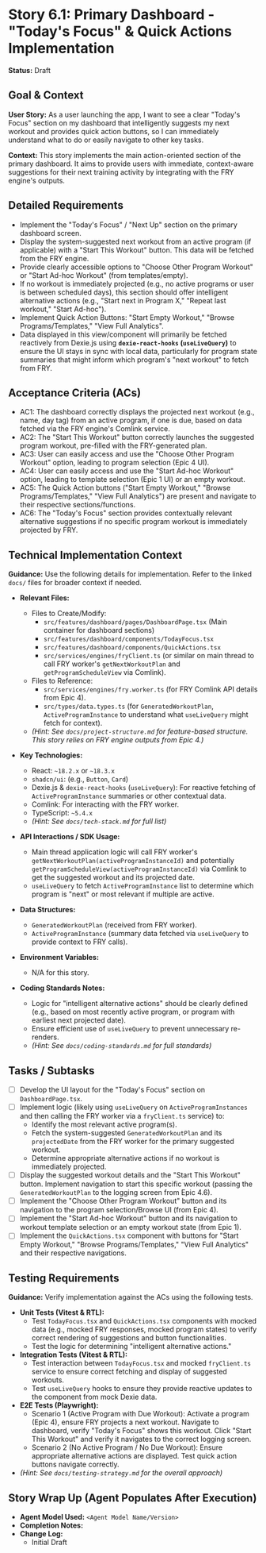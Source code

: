 # Story 6.1: Primary Dashboard - "Today's Focus" & Quick Actions Implementation

**Status:** Draft

## Goal & Context

**User Story:** As a user launching the app, I want to see a clear "Today's Focus" section on my dashboard that intelligently suggests my next workout and provides quick action buttons, so I can immediately understand what to do or easily navigate to other key tasks.

**Context:** This story implements the main action-oriented section of the primary dashboard. It aims to provide users with immediate, context-aware suggestions for their next training activity by integrating with the FRY engine's outputs.

## Detailed Requirements

* Implement the "Today's Focus" / "Next Up" section on the primary dashboard screen.
* Display the system-suggested next workout from an active program (if applicable) with a "Start This Workout" button. This data will be fetched from the FRY engine.
* Provide clearly accessible options to "Choose Other Program Workout" or "Start Ad-hoc Workout" (from templates/empty).
* If no workout is immediately projected (e.g., no active programs or user is between scheduled days), this section should offer intelligent alternative actions (e.g., "Start next in Program X," "Repeat last workout," "Start Ad-hoc").
* Implement Quick Action Buttons: "Start Empty Workout," "Browse Programs/Templates," "View Full Analytics".
* Data displayed in this view/component will primarily be fetched reactively from Dexie.js using **`dexie-react-hooks` (`useLiveQuery`)** to ensure the UI stays in sync with local data, particularly for program state summaries that might inform which program's "next workout" to fetch from FRY.

## Acceptance Criteria (ACs)

* AC1: The dashboard correctly displays the projected next workout (e.g., name, day tag) from an active program, if one is due, based on data fetched via the FRY engine's Comlink service.
* AC2: The "Start This Workout" button correctly launches the suggested program workout, pre-filled with the FRY-generated plan.
* AC3: User can easily access and use the "Choose Other Program Workout" option, leading to program selection (Epic 4 UI).
* AC4: User can easily access and use the "Start Ad-hoc Workout" option, leading to template selection (Epic 1 UI) or an empty workout.
* AC5: The Quick Action buttons ("Start Empty Workout," "Browse Programs/Templates," "View Full Analytics") are present and navigate to their respective sections/functions.
* AC6: The "Today's Focus" section provides contextually relevant alternative suggestions if no specific program workout is immediately projected by FRY.

## Technical Implementation Context

**Guidance:** Use the following details for implementation. Refer to the linked `docs/` files for broader context if needed.

* **Relevant Files:**
  * Files to Create/Modify:
    * `src/features/dashboard/pages/DashboardPage.tsx` (Main container for dashboard sections)
    * `src/features/dashboard/components/TodayFocus.tsx`
    * `src/features/dashboard/components/QuickActions.tsx`
    * `src/services/engines/fryClient.ts` (or similar on main thread to call FRY worker's `getNextWorkoutPlan` and `getProgramScheduleView` via Comlink).
  * Files to Reference:
    * `src/services/engines/fry.worker.ts` (for FRY Comlink API details from Epic 4).
    * `src/types/data.types.ts` (for `GeneratedWorkoutPlan`, `ActiveProgramInstance` to understand what `useLiveQuery` might fetch for context).
  * _(Hint: See `docs/project-structure.md` for feature-based structure. This story relies on FRY engine outputs from Epic 4.)_

* **Key Technologies:**
  * React: `~18.2.x` or `~18.3.x`
  * `shadcn/ui`: (e.g., `Button`, `Card`)
  * Dexie.js & `dexie-react-hooks` (`useLiveQuery`): For reactive fetching of `ActiveProgramInstance` summaries or other contextual data.
  * Comlink: For interacting with the FRY worker.
  * TypeScript: `~5.4.x`
  * _(Hint: See `docs/tech-stack.md` for full list)_

* **API Interactions / SDK Usage:**
  * Main thread application logic will call FRY worker's `getNextWorkoutPlan(activeProgramInstanceId)` and potentially `getProgramScheduleView(activeProgramInstanceId)` via Comlink to get the suggested workout and its projected date.
  * `useLiveQuery` to fetch `ActiveProgramInstance` list to determine which program is "next" or most relevant if multiple are active.

* **Data Structures:**
  * `GeneratedWorkoutPlan` (received from FRY worker).
  * `ActiveProgramInstance` (summary data fetched via `useLiveQuery` to provide context to FRY calls).

* **Environment Variables:**
  * N/A for this story.

* **Coding Standards Notes:**
  * Logic for "intelligent alternative actions" should be clearly defined (e.g., based on most recently active program, or program with earliest next projected date).
  * Ensure efficient use of `useLiveQuery` to prevent unnecessary re-renders.
  * _(Hint: See `docs/coding-standards.md` for full standards)_

## Tasks / Subtasks

* [ ] Develop the UI layout for the "Today's Focus" section on `DashboardPage.tsx`.
* [ ] Implement logic (likely using `useLiveQuery` on `ActiveProgramInstances` and then calling the FRY worker via a `fryClient.ts` service) to:
  * Identify the most relevant active program(s).
  * Fetch the system-suggested `GeneratedWorkoutPlan` and its `projectedDate` from the FRY worker for the primary suggested workout.
  * Determine appropriate alternative actions if no workout is immediately projected.
* [ ] Display the suggested workout details and the "Start This Workout" button. Implement navigation to start this specific workout (passing the `GeneratedWorkoutPlan` to the logging screen from Epic 4.6).
* [ ] Implement the "Choose Other Program Workout" button and its navigation to the program selection/Browse UI (from Epic 4).
* [ ] Implement the "Start Ad-hoc Workout" button and its navigation to workout template selection or an empty workout state (from Epic 1).
* [ ] Implement the `QuickActions.tsx` component with buttons for "Start Empty Workout," "Browse Programs/Templates," "View Full Analytics" and their respective navigations.

## Testing Requirements

**Guidance:** Verify implementation against the ACs using the following tests.

* **Unit Tests (Vitest & RTL):**
  * Test `TodayFocus.tsx` and `QuickActions.tsx` components with mocked data (e.g., mocked FRY responses, mocked program states) to verify correct rendering of suggestions and button functionalities.
  * Test the logic for determining "intelligent alternative actions."
* **Integration Tests (Vitest & RTL):**
  * Test interaction between `TodayFocus.tsx` and mocked `fryClient.ts` service to ensure correct fetching and display of suggested workouts.
  * Test `useLiveQuery` hooks to ensure they provide reactive updates to the component from mock Dexie data.
* **E2E Tests (Playwright):**
  * Scenario 1 (Active Program with Due Workout): Activate a program (Epic 4), ensure FRY projects a next workout. Navigate to dashboard, verify "Today's Focus" shows this workout. Click "Start This Workout" and verify it navigates to the correct logging screen.
  * Scenario 2 (No Active Program / No Due Workout): Ensure appropriate alternative actions are displayed. Test quick action buttons navigate correctly.
* _(Hint: See `docs/testing-strategy.md` for the overall approach)_

## Story Wrap Up (Agent Populates After Execution)

* **Agent Model Used:** `<Agent Model Name/Version>`
* **Completion Notes:**
* **Change Log:**
  * Initial Draft
